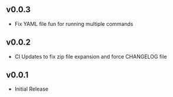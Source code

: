 ## v0.0.3

- Fix YAML file fun for running multiple commands

## v0.0.2

- CI Updates to fix zip file expansion and force CHANGELOG file

## v0.0.1

- Initial Release